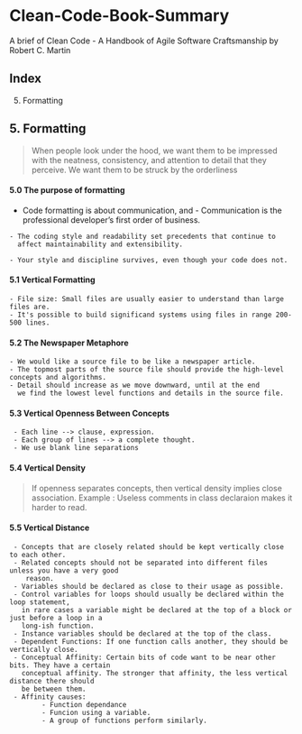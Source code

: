 # Clean-Code-Book-Summary
A brief of Clean Code - A Handbook of Agile Software Craftsmanship by Robert C. Martin

## Index 
5. Formatting 

## 5. Formatting 
>When people look under the hood, we want them to be impressed with the neatness, consistency,
and attention to detail that they perceive. We want them to be struck by the
orderliness

#### 5.0 The purpose of formatting 
   - Code formatting is about communication, and
    - Communication is the professional developer’s first order of business.

    - The coding style and readability set precedents that continue to
      affect maintainability and extensibility.

    - Your style and discipline survives, even though your code does not.

#### 5.1 Vertical Formatting 
    - File size: Small files are usually easier to understand than large files are.
    - It's possible to build significand systems using files in range 200-500 lines.
    
#### 5.2 The Newspaper Metaphore
    - We would like a source file to be like a newspaper article.
    - The topmost parts of the source file should provide the high-level concepts and algorithms.
    - Detail should increase as we move downward, until at the end
      we find the lowest level functions and details in the source file.
    
#### 5.3 Vertical Openness Between Concepts
     - Each line --> clause, expression.
     - Each group of lines --> a complete thought.
     - We use blank line separations 

#### 5.4 Vertical Density
> If openness separates concepts, then vertical density implies close association.
Example : Useless comments in class declaraion makes it harder to read.

#### 5.5 Vertical Distance 
     - Concepts that are closely related should be kept vertically close to each other.
     - Related concepts should not be separated into different files unless you have a very good
        reason.
     - Variables should be declared as close to their usage as possible.
     - Control variables for loops should usually be declared within the loop statement, 
       in rare cases a variable might be declared at the top of a block or just before a loop in a
       long-ish function.
     - Instance variables should be declared at the top of the class.
     - Dependent Functions: If one function calls another, they should be vertically close.
     - Conceptual Affinity: Certain bits of code want to be near other bits. They have a certain
       conceptual affinity. The stronger that affinity, the less vertical distance there should 
       be between them.
     - Affinity causes:
            - Function dependance 
            - Funcion using a variable.
            - A group of functions perform similarly.

 

